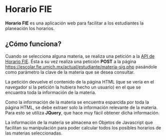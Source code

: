 # Horario FIE
**Horario FIE** es una aplicación web para facilitar a los estudiantes la planeación los horarios.

## ¿Cómo funciona?
Cuando se selecciona alguna materia, se realiza una petición a la [API de Horario FIE](https://github.com/romrz/horario-fie-api).
Ésta a su vez realiza una petición **POST** a la página https://escolar.fie.umich.mx/actual/estudiante/materia-sig.php pasándole como parámetro la clave de la materia que se desea consultar.

La petición devuelve el contenido de la página HTML (que se vería en el navegador si la petición la hubiera hecho un usuario) en el que se encuantra toda la información de la materia.

Como la información de la materia se encuentra esparcida por toda la página HTML, se debe extraer solo la información relevante de la materia. Para esto se utiliza **JQuery**, que hace muy fácil obtener dicha información.

La información de la materia se almacena en Objetos de Javascript que facilitan su manipulación para poder calcular todos los posibles horarios de las materias seleccionadas.